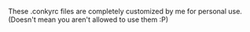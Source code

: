 These .conkyrc files are completely customized by me for personal use. (Doesn't mean you aren't allowed to use them :P)
